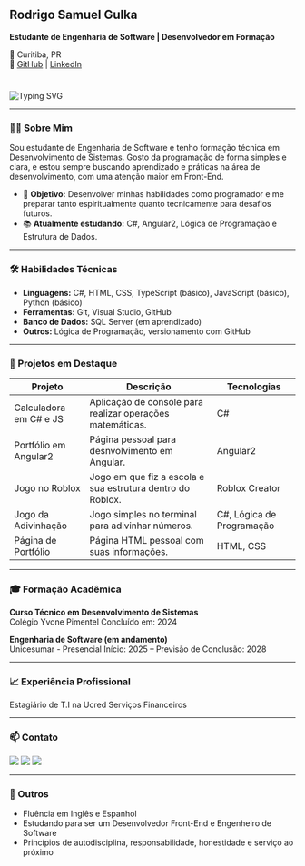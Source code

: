 ## Rodrigo Samuel Gulka

**Estudante de Engenharia de Software | Desenvolvedor em Formação**

📍 Curitiba, PR  
🔗 [GitHub](https://github.com/rodrigogulka) | [LinkedIn](https://linkedin.com/in/rodrigo-samuel-gulka-544032313)
#
![Typing SVG](https://readme-typing-svg.herokuapp.com?font=Fira+Code&size=24&duration=3000&pause=1000&color=00FF00&center=true&vCenter=true&width=500&lines=Olá,+Seja+Bem-vindo+ao+meu+perfil!;Apaixonado+por+tecnologia!)

---

### 👨‍💻 Sobre Mim

Sou estudante de Engenharia de Software e tenho formação técnica em Desenvolvimento de Sistemas. Gosto da programação de forma simples e clara, e estou sempre buscando aprendizado e práticas na área de desenvolvimento, com uma atenção maior em Front-End.

- 🎯 **Objetivo:** Desenvolver minhas habilidades como programador e me preparar tanto espiritualmente quanto tecnicamente para desafios futuros.
- 📚 **Atualmente estudando:** C#, Angular2, Lógica de Programação e Estrutura de Dados.

---

### 🛠️ Habilidades Técnicas

- **Linguagens:** C#, HTML, CSS, TypeScript (básico), JavaScript (básico), Python (básico)
- **Ferramentas:** Git, Visual Studio, GitHub
- **Banco de Dados:** SQL Server (em aprendizado)
- **Outros:** Lógica de Programação, versionamento com GitHub

---

### 📂 Projetos em Destaque

| Projeto | Descrição | Tecnologias |
|--------|-----------|-------------|
| Calculadora em C# e JS | Aplicação de console para realizar operações matemáticas. | C# |
| Portfólio em Angular2 | Página pessoal para desnvolvimento em Angular. | Angular2 |
| Jogo no Roblox | Jogo em que fiz a escola e sua estrutura dentro do Roblox. | Roblox Creator |
| Jogo da Adivinhação | Jogo simples no terminal para adivinhar números. | C#, Lógica de Programação |
| Página de Portfólio | Página HTML pessoal com suas informações. | HTML, CSS |

---

### 🎓 Formação Acadêmica

**Curso Técnico em Desenvolvimento de Sistemas**  
Colégio Yvone Pimentel 
Concluído em: 2024

**Engenharia de Software (em andamento)**  
Unicesumar - Presencial 
Início: 2025 – Previsão de Conclusão: 2028

---

### 📈 Experiência Profissional

Estagiário de T.I na Ucred Serviços Financeiros

---

### 📫 Contato
<div>
   <a href="https://instagram.com/rsgulka" target="_blank"><img src="https://img.shields.io/badge/-Instagram-%23E4405F?style=for-the-badge&logo=instagram&logoColor=white" target="_blank"></a>
    <a href="https://www.linkedin.com/in/rodrigo-samuel-gulka-544032313" target="_blank"><img src="https://img.shields.io/badge/-LinkedIn-%230077B5?style=for-the-badge&logo=linkedin&logoColor=white" target="_blank"></a> 
    <a href = "mailto:gulkarodrigo@gmail.com"><img src="https://img.shields.io/badge/-Gmail-%23333?style=for-the-badge&logo=gmail&logoColor=white" target="_blank"></a>
</div>

---

### 🙏 Outros

- Fluência em Inglês e Espanhol
- Estudando para ser um Desenvolvedor Front-End e Engenheiro de Software
- Princípios de autodisciplina, responsabilidade, honestidade e serviço ao próximo
